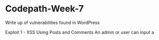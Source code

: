 # Codepath-Week-7
Write up of vulnerabilities found in WordPress

Exploit 1 - XSS Using Posts and Comments
An admin or user can input a <script> tag into a post or comment for a post.
  
  ![alt text](https://imgur.com/a/bwt9j0E)

